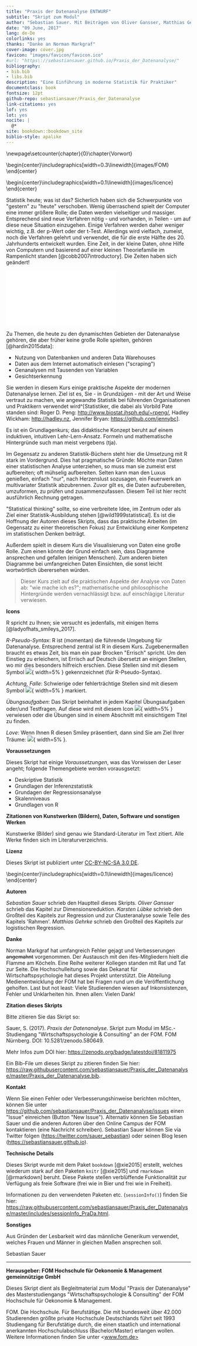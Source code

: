 ```yaml
--- 
title: "Praxis der Datenanalyse ENTWURF"
subtitle: "Skript zum Modul"
author: "Sebastian Sauer. Mit Beiträgen von Oliver Gansser, Matthias Gehrke und Karsten Lübke"
date: "09 June, 2017"
lang: de-De
colorlinks: yes
thanks: "Danke an Norman Markgraf"
cover-image: cover.jpg
favicon: "images/favicon/favicon.ico"
#url: "https\://sebastiansauer.github.io/Praxis_der_Datenanalyse/"
bibliography:
- bib.bib
- libs.bib
description: "Eine Einführung in moderne Statistik für Praktiker"
documentclass: book
fontsize: 12pt
github-repo: sebastiansauer/Praxis_der_Datenanalyse
link-citations: yes
lof: yes
lot: yes
nocite: |
  @*
site: bookdown::bookdown_site
biblio-style: apalike
---
```





\newpage\setcounter{chapter}{0}\chapter{Vorwort}






\begin{center}\includegraphics[width=0.3\linewidth]{images/FOM} \end{center}


\begin{center}\includegraphics[width=0.1\linewidth]{images/licence} \end{center}


Statistik heute; was ist das? Sicherlich haben sich die Schwerpunkte von "gestern" zu "heute" verschoben. Wenig überraschend spielt der Computer eine immer größere Rolle; die Daten werden vielseitiger und massiger. Entsprechend sind neue Verfahren nötig - und vorhanden, in Teilen - um auf diese neue Situation einzugehen. Einige Verfahren werden daher weniger wichtig, z.B. der p-Wert oder der t-Test. Allerdings wird vielfach, zumeist, noch die Verfahren gelehrt und verwendet, die für die erste Hälfte des 20. Jahrhunderts entwickelt wurden. Eine Zeit, in der kleine Daten, ohne Hilfe von Computern und basierend auf einer kleinen Theoriefamilie im Rampenlicht standen [@cobb2007introductory]. Die Zeiten haben sich geändert!

![](images/vorwort/Forschung_frueher_heute.pdf)<!-- --> 

Zu Themen, die heute zu den dynamischten Gebieten der Datenanalyse gehören, die aber früher keine große Rolle spielten, gehören [@hardin2015data]: 

- Nutzung von Datenbanken und anderen Data Warehouses
- Daten aus dem Internet automatisch einlesen ("scraping")
- Genanalysen mit Tausenden von Variablen
- Gesichtserkennung


Sie werden in diesem Kurs einige praktische Aspekte der modernen Datenanalyse lernen. Ziel ist es, Sie - in Grundzügen - mit der Art und Weise vertraut zu machen, wie angewandte Statistik bei führenden Organisationen und Praktikern verwendet wird^[Statistiker, die dabei als Vorbild Pate standen sind: Roger D. Peng: <http://www.biostat.jhsph.edu/~rpeng/>, Hadley Wickham: <http://hadley.nz>, Jennifer Bryan: <https://github.com/jennybc>].


Es ist ein Grundlagenkurs; das didaktische Konzept beruht auf einem induktiven, intuitiven Lehr-Lern-Ansatz. Formeln und mathematische Hintergründe such man meist vergebens (tja).

Im Gegensatz zu anderen Statistik-Büchern steht hier die Umsetzung mit R stark im Vordergrund. Dies hat pragmatische Gründe: Möchte man Daten einer statistischen Analyse unterziehen, so muss man sie zumeist erst aufbereiten; oft mühselig aufbereiten. Selten kann man den Luxus genießen, einfach "nur", nach Herzenslust sozusagen, ein Feuerwerk an multivariater Statistik abzubrennen. Zuvor gilt es, die Daten aufzubereiten, umzuformen, zu prüfen und zusammenzufassen. Diesem Teil ist hier recht ausführlich Rechnung getragen. 


"Statistical thinking" sollte, so eine verbreitete Idee, im Zentrum oder als Ziel einer Statistik-Ausbildung stehen [@wild1999statistical]. Es ist die Hoffnung der Autoren dieses Skripts, dass das praktische Arbeiten (im Gegensatz zu einer theoretischen Fokus) zur Entwicklung einer Kompetenz im statistischen Denken beiträgt.

Außerdem spielt in diesem Kurs die Visualisierung von Daten eine große Rolle. Zum einen könnte der Grund einfach sein, dass Diagramme ansprechen und gefallen (einigen Menschen). Zum anderen bieten Diagramme bei umfangreichen Daten Einsichten, die sonst leicht wortwörtlich überersehen würden.

>   Dieser Kurs zielt auf die praktischen Aspekte der Analyse von Daten ab: "wie mache ich es?"; mathematische und philosophische Hintergründe werden vernachlässigt bzw. auf einschlägige Literatur verwiesen.

**Icons**

R spricht zu Ihnen; sie versucht es jedenfalls, mit einigen Items [@ladyofhats_smileys_2017].

*R-Pseudo-Syntax*: R ist (momentan) die führende Umgebung für Datenanalyse. Entsprechend zentral ist R in diesem Kurs. Zugebenermaßen braucht es etwas Zeit, bis man ein paar Brocken "Errisch" spricht. Um den Einstieg zu erleichern, ist Errisch auf Deutsch übersetzt an einigen Stellen, wo mir dies besonders hilfreich erschien. Diese Stellen sind mit diesem Symbol ![](images/pseudocode.png){ width=5% } gekennzeichnet (für R-Pseudo-Syntax).

*Achtung, Falle*: Schwierige oder fehlerträchtige Stellen sind mit diesem Symbol ![](images/caution.png){ width=5% } markiert.

*Übungsaufgaben*: Das Skript beinhaltet in jedem Kapitel Übungsaufgaben oder/und Testfragen. Auf diese wird mit diesem Icon ![](images/exercises.png){ width=5% } verwiesen oder die Übungen sind in einem Abschnitt mit einsichtigem Titel zu finden.

*Love*: Wenn Ihnen R diesen Smiley präsentiert, dann sind Sie am Ziel Ihrer Träume: ![](images/love.png){ width=5% }. 


**Voraussetzungen**

Dieses Skript hat einige *Voraussetzungen*, was das Vorwissen der Leser angeht; folgende Themengebiete werden vorausgsetzt:

- Deskriptive Statistik
- Grundlagen der Inferenzstatistik
- Grundagen der Regressionsanalyse
- Skalenniveaus
- Grundlagen von R


**Zitationen von Kunstwerken (Bildern), Daten, Software und sonstigen Werken**

Kunstwerke (Bilder) sind genau wie Standard-Literatur im Text zitiert. Alle Werke finden sich im Literaturverzeichnis.



**Lizenz**

Dieses Skript ist publiziert unter [CC-BY-NC-SA 3.0 DE](https://creativecommons.org/licenses/by-nc-sa/3.0/de/).



\begin{center}\includegraphics[width=0.1\linewidth]{images/licence} \end{center}


**Autoren**

*Sebastian Sauer* schrieb den Hauptteil dieses Skripts. *Oliver Gansser* schrieb das Kapitel zur Dimensionsreduktion.
*Karsten Lübke* schrieb den Großteil des Kapitels zur Regression und zur Clusteranalyse sowie Teile des Kapitels 'Rahmen'. *Matthias Gehrke* schrieb den Großteil des Kapitels zur logistischen Regression.


**Danke**

Norman Markgraf hat umfangreich Fehler gejagt und Verbesserungen ~~angemahnt~~ vorgenommen. Der Austausch mit den ifes-Mitgliedern hielt die Flamme am Köcheln. Eine Reihe weiterer Kollegen standen mit Rat und Tat zur Seite. Die Hochschulleitung sowie das Dekanat für Wirtschaftspsychologie hat dieses Projekt unterstützt. Die Abteilung  Medienentwicklung der FOM hat bei Fragen rund um die Veröffentlichung geholfen. Last but not least: Viele Studierenden wiesen auf Inkonsistenzen, Fehler und Unklarheiten hin. Ihnen allen: Vielen Dank!

**Zitation dieses Skripts**

Bitte zitieren Sie das Skript so:

Sauer, S. (2017). *Praxis der Datenanalyse*. Skript zum Modul im MSc.-Studiengang "Wirtschaftspsychologie & Consulting" an der FOM. FOM Nürnberg. DOI: 10.5281/zenodo.580649.





Mehr Infos zum DOI hier: <https://zenodo.org/badge/latestdoi/81811975>

Ein Bib-File um dieses Skript zu zitieren finden Sie hier: <https://raw.githubusercontent.com/sebastiansauer/Praxis_der_Datenanalyse/master/Praxis_der_Datenanalyse.bib>.



**Kontakt**

Wenn Sie einen Fehler oder Verbesserungshinweise berichten möchten, können Sie unter <https://github.com/sebastiansauer/Praxis_der_Datenanalyse/issues> einen "Issue" einreichen (Button "New Issue"). Alternativ können Sie Sebastian Sauer und die anderen Autoren über den Online Campus der FOM kontaktieren (eine Nachricht schreiben). Sebastian Sauer können Sie via Twitter folgen (<https://twitter.com/sauer_sebastian>) oder seinen Blog lesen (<https://sebastiansauer.github.io>).


**Technische Details**

Dieses Skript wurde mit dem Paket `bookdown` [@xie2015] erstellt, welches wiederum stark auf den Paketen `knitr` [@xie2015] und `rmarkdown` [@rmarkdown] beruht. Diese Pakete stellen verblüffende Funktionalität zur Verfügung als freie Software (frei wie in Bier und frei wie in Freiheit).

Informationen zu den verwendeten Paketen etc. (`sessionInfo()`) finden Sie hier: <https://raw.githubusercontent.com/sebastiansauer/Praxis_der_Datenanalyse/master/includes/sessionInfo_PraDa.html>.


**Sonstiges**

Aus Gründen der Lesbarkeit wird das männliche Generikum verwendet, welches Frauen und Männer in gleichen Maßen ansprechen soll.


Sebastian Sauer

---




**Herausgeber: FOM Hochschule für Oekonomie & Management gemeinnützige GmbH**
 
Dieses Skript dient als Begleitmaterial zum Modul "Praxis der Datenanalyse" des Masterstudiengangs "Wirtschaftspsychologie & Consulting" der FOM Hochschule für Oekonomie & Management.
 
FOM. Die Hochschule. Für Berufstätige.
Die mit bundesweit über 42.000 Studierenden größte private Hochschule Deutschlands führt seit 1993 Studiengang für Berufstätige durch, die einen staatlich und international anerkannten Hochschulabschluss (Bachelor/Master) erlangen wollen.
Weitere Informationen finden Sie unter <www.fom.de>



